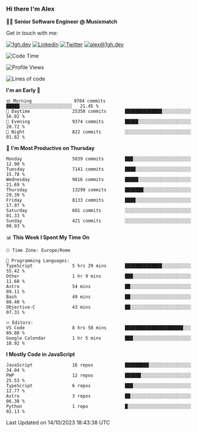 ### Hi there I'm Alex

👨‍💻 __Senior Software Engineer @ Musixmatch__

Get in touch with me:

[![1gh.dev](https://img.shields.io/static/v1?label=1gh.dev&message=%20&color=red&logo=&style=flat-square&logoColor=white)](https://www.1gh.dev/)
[![Linkedin](https://img.shields.io/static/v1?label=Linkedin&message=%20&color=blue&logo=Linkedin&style=flat-square&logoColor=white)](https://linkedin.com/in/alexghirelli)
[![Twitter](https://img.shields.io/static/v1?label=Twitter&message=%20&color=blue&logo=Twitter&style=flat-square&logoColor=white)](https://twitter.com/alexGhirelli)
[![alex@1gh.dev](https://img.shields.io/static/v1?label=alex@1gh.dev&message=%20&color=red&logo=gmail&style=flat-square&logoColor=white)](mailto:alex@1gh.dev)

<!--START_SECTION:waka-->
![Code Time](http://img.shields.io/badge/Code%20Time-7%2C584%20hrs%2058%20mins-blue)

![Profile Views](http://img.shields.io/badge/Profile%20Views-0-blue)

![Lines of code](https://img.shields.io/badge/From%20Hello%20World%20I%27ve%20Written-127.7%20million%20lines%20of%20code-blue)

**I'm an Early 🐤** 

```text
🌞 Morning                9704 commits        █████░░░░░░░░░░░░░░░░░░░░   21.45 % 
🌆 Daytime                25350 commits       ██████████████░░░░░░░░░░░   56.02 % 
🌃 Evening                9374 commits        █████░░░░░░░░░░░░░░░░░░░░   20.72 % 
🌙 Night                  822 commits         ░░░░░░░░░░░░░░░░░░░░░░░░░   01.82 % 
```
📅 **I'm Most Productive on Thursday** 

```text
Monday                   5839 commits        ███░░░░░░░░░░░░░░░░░░░░░░   12.90 % 
Tuesday                  7141 commits        ████░░░░░░░░░░░░░░░░░░░░░   15.78 % 
Wednesday                9816 commits        █████░░░░░░░░░░░░░░░░░░░░   21.69 % 
Thursday                 13299 commits       ███████░░░░░░░░░░░░░░░░░░   29.39 % 
Friday                   8133 commits        ████░░░░░░░░░░░░░░░░░░░░░   17.97 % 
Saturday                 601 commits         ░░░░░░░░░░░░░░░░░░░░░░░░░   01.33 % 
Sunday                   421 commits         ░░░░░░░░░░░░░░░░░░░░░░░░░   00.93 % 
```


📊 **This Week I Spent My Time On** 

```text
🕑︎ Time Zone: Europe/Rome

💬 Programming Languages: 
TypeScript               5 hrs 29 mins       ██████████████░░░░░░░░░░░   55.42 % 
Other                    1 hr 9 mins         ███░░░░░░░░░░░░░░░░░░░░░░   11.68 % 
Astro                    54 mins             ██░░░░░░░░░░░░░░░░░░░░░░░   09.11 % 
Bash                     49 mins             ██░░░░░░░░░░░░░░░░░░░░░░░   08.40 % 
Objective-C              43 mins             ██░░░░░░░░░░░░░░░░░░░░░░░   07.31 % 

🔥 Editors: 
VS Code                  8 hrs 50 mins       ██████████████████████░░░   89.08 % 
Google Calendar          1 hr 5 mins         ███░░░░░░░░░░░░░░░░░░░░░░   10.92 % 
```

**I Mostly Code in JavaScript** 

```text
JavaScript               16 repos            █████████░░░░░░░░░░░░░░░░   34.04 % 
PHP                      12 repos            ██████░░░░░░░░░░░░░░░░░░░   25.53 % 
TypeScript               6 repos             ███░░░░░░░░░░░░░░░░░░░░░░   12.77 % 
Astro                    3 repos             ██░░░░░░░░░░░░░░░░░░░░░░░   06.38 % 
Python                   1 repo              █░░░░░░░░░░░░░░░░░░░░░░░░   02.13 % 
```




 Last Updated on 14/10/2023 18:43:38 UTC
<!--END_SECTION:waka-->
